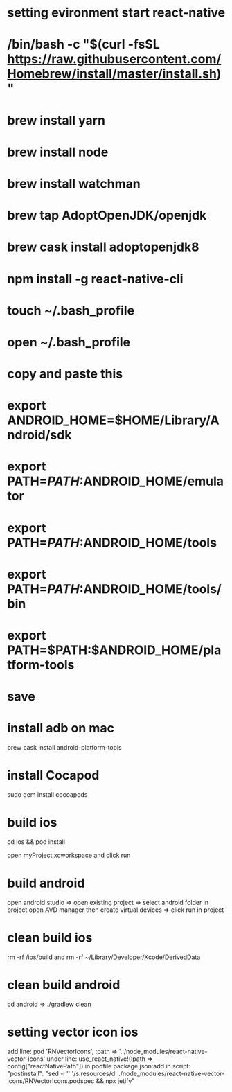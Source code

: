 # setting evironment start react-native

#  /bin/bash -c "$(curl -fsSL https://raw.githubusercontent.com/Homebrew/install/master/install.sh)"

# brew install yarn

# brew install node

# brew install watchman

# brew tap AdoptOpenJDK/openjdk

# brew cask install adoptopenjdk8

# npm install -g react-native-cli

# touch ~/.bash_profile

# open ~/.bash_profile

# copy and paste this

# export ANDROID_HOME=\$HOME/Library/Android/sdk

# export PATH=$PATH:$ANDROID_HOME/emulator

# export PATH=$PATH:$ANDROID_HOME/tools

# export PATH=$PATH:$ANDROID_HOME/tools/bin

# export PATH=$PATH:\$ANDROID_HOME/platform-tools

# save

# install adb on mac

brew cask install android-platform-tools
# install Cocapod
sudo gem install cocoapods
# build ios

cd ios && pod install

open myProject.xcworkspace and click run

# build android

open android studio => open existing project => select android folder in project
open AVD manager then create virtual devices => click run in project

# clean build ios

rm -rf /ios/build and rm -rf ~/Library/Developer/Xcode/DerivedData

# clean build android

cd android => ./gradlew clean

# setting vector icon ios
add line: pod 'RNVectorIcons', :path => '../node_modules/react-native-vector-icons'
under line:   use_react_native!(:path => config["reactNativePath"]) in podfile
package.json:add in script:  "postinstall": "sed -i '' '/s.resources/d' ./node_modules/react-native-vector-icons/RNVectorIcons.podspec && npx jetify"
